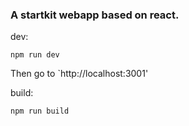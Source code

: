 ### A startkit webapp based on react.

dev:
```
npm run dev
```
Then go to `http://localhost:3001'


build:
```
npm run build
```
